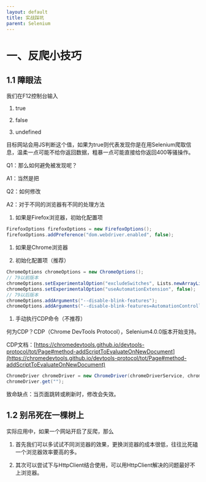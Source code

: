 ```yaml
---
layout: default
title: 实战踩坑
parent: Selenium
---
```


# 一、反爬小技巧

## 1.1 障眼法

我们在F12控制台输入 

1. true

1. false

1. undefined

目标网站会用JS判断这个值，如果为true则代表发现你是在用Selenium爬取信息，温柔一点可能不给你返回数据，粗暴一点可能直接给你返回400等骚操作。

Q1：那么如何避免被发现呢？

A1：当然是把 

Q2：如何修改 

A2：对于不同的浏览器有不同的处理方法

1. 如果是Firefox浏览器，初始化配置项 

```java
FirefoxOptions firefoxOptions = new FirefoxOptions();
firefoxOptions.addPreference("dom.webdriver.enabled", false);
```

1. 如果是Chrome浏览器

1. 初始化配置项（推荐）

```java
ChromeOptions chromeOptions = new ChromeOptions();
// 79以前版本
chromeOptions.setExperimentalOption("excludeSwitches", Lists.newArrayList("enable-automation"));
chromeOptions.setExperimentalOption("useAutomationExtension", false);
// 79以后版本
chromeOptions.addArguments("--disable-blink-features");
chromeOptions.addArguments("--disable-blink-features=AutomationControlled");
```

1. 手动执行CDP命令（不推荐）

何为CDP？CDP（Chrome DevTools Protocol），Selenium4.0.0版本开始支持。

CDP文档：[https://chromedevtools.github.io/devtools-protocol/tot/Page#method-addScriptToEvaluateOnNewDocument](https://chromedevtools.github.io/devtools-protocol/tot/Page#method-addScriptToEvaluateOnNewDocument)

```java
ChromeDriver chromeDriver = new ChromeDriver(chromeDriverService, chromeOptions);chromeDriver.executeCdpCommand("Page.addScriptToEvaluateOnNewDocument",ImmutableMap.of("source","Object.defineProperty(navigator,'webdriver',{get:()=>undefined})"));
chromeDriver.get("");
```

致命缺点：当页面跳转或刷新时，修改会失效。

## 1.2 别吊死在一棵树上

实际应用中，如果一个网站开启了反爬，那么

1. 首先我们可以多试试不同浏览器的效果，更换浏览器的成本很低，往往比死磕一个浏览器效率要高的多。

1. 其次可以尝试下与HttpClient结合使用，可以用HttpClient解决的问题最好不上浏览器。
